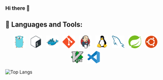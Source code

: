 ### Hi there 👋

<!--
**filipemunhoz/filipemunhoz** is a ✨ _special_ ✨ repository because its `README.md` (this file) appears on your GitHub profile.

Here are some ideas to get you started:

- 🔭 I’m currently working on ...
- 🌱 I’m currently learning ...
- 👯 I’m looking to collaborate on ...
- 🤔 I’m looking for help with ...
- 💬 Ask me about ...
- 📫 How to reach me: ...
- 😄 Pronouns: ...
- ⚡ Fun fact: ...
-->


## 🧰 Languages and Tools:
<p align="center">
  <img src="https://github.com/devicons/devicon/blob/master/icons/go/go-original.svg" alt="Go" height="40" style="vertical-align:top; margin:4px">
  <img src="https://github.com/devicons/devicon/blob/master/icons/bash/bash-original.svg" alt="Go" height="40" style="vertical-align:top; margin:4px">
  <img src="https://github.com/devicons/devicon/blob/master/icons/docker/docker-original.svg" alt="Go" height="40" style="vertical-align:top; margin:4px">
  <img src="https://github.com/devicons/devicon/blob/master/icons/git/git-original.svg" alt="Go" height="40" style="vertical-align:top; margin:4px">
  <img src="https://github.com/devicons/devicon/blob/master/icons/jenkins/jenkins-original.svg" alt="Go" height="40" style="vertical-align:top; margin:4px">
  <img src="https://github.com/devicons/devicon/blob/master/icons/linux/linux-original.svg" alt="Go" height="40" style="vertical-align:top; margin:4px">
  <img src="https://github.com/devicons/devicon/blob/master/icons/mysql/mysql-original.svg" alt="Go" height="40" style="vertical-align:top; margin:4px">
  <img src="https://github.com/devicons/devicon/blob/master/icons/spring/spring-original.svg" alt="Go" height="40" style="vertical-align:top; margin:4px">
  <img src="https://github.com/devicons/devicon/blob/master/icons/ubuntu/ubuntu-plain.svg" alt="Go" height="40" style="vertical-align:top; margin:4px">
  <img src="https://github.com/devicons/devicon/blob/master/icons/vim/vim-original.svg" alt="Go" height="40" style="vertical-align:top; margin:4px">
  <img src="https://github.com/devicons/devicon/blob/master/icons/vscode/vscode-original.svg" alt="Go" height="40" style="vertical-align:top; margin:4px">
 
</p>


![Top Langs](https://github-readme-stats.vercel.app/api/top-langs/?username=filipemunhoz&theme=tokyonight)
